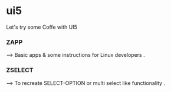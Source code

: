 # ui5
Let's try some Coffe with UI5

### ZAPP 
--> Basic apps & some instructions for Linux developers .

### ZSELECT
--> To recreate SELECT-OPTION or multi select like functionality .
